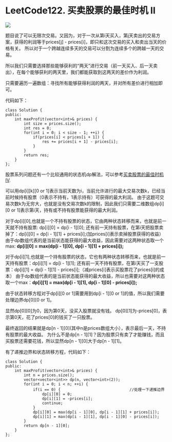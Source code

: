 # LeetCode122. 买卖股票的最佳时机 II

![](https://img2020.cnblogs.com/blog/2078361/202008/2078361-20200808150000233-2048442004.png)

题目说了可以无限次交易。又因为，对于一次从第i天买入，第j天卖出的交易方案，获得的利润等于prices[j] - prices[i]，即只和这次交易的买入和卖出当天的价格有关。
所以对于一个跨越连续多天的交易可以分割为连续多个的跨越一天的交易。

所以我们只需要选择那些能够获利的“两天”进行交易（前一天买入、后一天卖出），在每个能够获利的两天里，我们都能获取到这两天的差价作为利润。

只需要遍历一遍数组：寻找所有能够获得利润的两天，并对所有差价进行相加即可。

代码如下：

```
class Solution {
public:
    int maxProfit(vector<int>& prices) {
        int size = prices.size();
        int res = 0;
        for(int i = 0; i < size - 1; ++i) {
            if(prices[i] < prices[i + 1]) {
                res += prices[i + 1] - prices[i];
            }
        }
        return res;
    }
};
```

股票系列问题还有一个比较通用的状态机dp解法，可以参考[买卖股票的最佳时机 IV](https://www.cnblogs.com/linrj/p/13456892.html).

可以用dp[i][k][0 or 1]表示当前天数为i，当前允许进行的最大交易次数k，已经当前时候持有股票（0表示不持有，1表示持有）可获得的最大利润。
由于这题可交易次数k为无穷大，也就是没有交易次数k的限制，因此我们只需要二维数组dp[i][0 or 1]表示第i天，持有或不持有股票能获得的最大利润。

对于dp[i][0],也就是一个不持有股票的状态，它由两种状态转移而来，也就是前一天就不持有股票: dp[i][0] = dp[i - 1][0];
还有前一天持有股票，在第i天把股票卖掉了：dp[i][0] = dp[i - 1][1] + prices[i];(加prices[i]表示卖掉股票获得的收益）
由于dp数组代表的是当前状态能获得的最大收益，因此需要对这两种状态取一个max: **dp[i][0] = max(dp[i - 1][0], dp[i - 1][1] + prices[i]);**

对于dp[i][1],也就是一个持有股票的状态，它也有两种状态转移而来，也就是前一天持有股票：dp[i][1] = dp[i - 1][1];
还有前一天不持有股票，在第i天买了一支股票：dp[i][1] = dp[i - 1][1] - prices[i];（减prices[i]表示买股票花了prices[i]的成本）
由于dp数组代表的是当前状态能获得的最大收益，所以也需要对这两种状态取一个max：**dp[i][1] = max(dp[i - 1][1], dp[i - 1][0] - prices[i]);**

由于状态转移方程对于dp[i][0 or 1]需要用到dp[i - 1][0 or 1]的值，所以我们需要处理边界dp[0][0 or 1]。

显然dp[0][0]为0，因为第0天，没买入股票就没有钱。
dp[0][1]为-prices[0]，表示第0天，花了prices[0]的钱买了一只股票。

最终返回的结果就是dp[n - 1][0](其中n是prices数组大小），表示最后一天，不持有股票的最大收益。
为什么不是dp[n - 1][1]？因为股票只有卖了才能赚钱，而且买股票还需要花钱，所以显然dp[n - 1][0]大于dp[n - 1][1]。

有了递推边界和状态转移方程，代码如下：

```
class Solution {
public:
    int maxProfit(vector<int>& prices) {
        int n = prices.size();
        vector<vector<int>> dp(n, vector<int>(2));
        for(int i = 0; i < n; ++i) {
            if(i == 0) {                              //处理一下递推边界
                dp[i][0] = 0;
                dp[i][1] = -prices[i];
                continue;
            }
            dp[i][0] = max(dp[i - 1][0], dp[i - 1][1] + prices[i]);
            dp[i][1] = max(dp[i - 1][1], dp[i - 1][0] - prices[i]);
        }
        return dp[n - 1][0];
    }
};
```